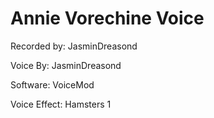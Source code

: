 # Annie Vorechine Voice

Recorded by: JasminDreasond

Voice By: JasminDreasond

Software: VoiceMod

Voice Effect: Hamsters 1